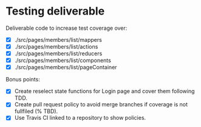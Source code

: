 # Testing deliverable
Deliverable code to increase test coverage over:
- [x] ./src/pages/members/list/mappers
- [x] ./src/pages/members/list/actions
- [x] ./src/pages/members/list/reducers
- [x] ./src/pages/members/list/components
- [x] ./src/pages/members/list/pageContainer

Bonus points:
- [x] Create reselect state functions for Login page and cover them following TDD.
- [x] Create pull request policy to avoid merge branches if coverage is not fullfiled (% TBD).
- [x] Use Travis CI linked to a repository to show policies.
